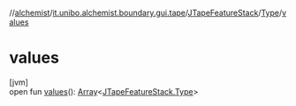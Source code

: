 //[alchemist](../../../../index.md)/[it.unibo.alchemist.boundary.gui.tape](../../index.md)/[JTapeFeatureStack](../index.md)/[Type](index.md)/[values](values.md)

# values

[jvm]\
open fun [values](values.md)(): [Array](https://kotlinlang.org/api/latest/jvm/stdlib/kotlin/-array/index.html)<[JTapeFeatureStack.Type](index.md)>
